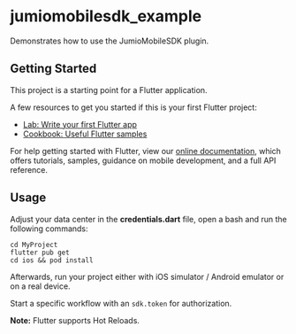 # jumiomobilesdk_example

Demonstrates how to use the JumioMobileSDK plugin.

## Getting Started

This project is a starting point for a Flutter application.

A few resources to get you started if this is your first Flutter project:

- [Lab: Write your first Flutter app](https://flutter.dev/docs/get-started/codelab)
- [Cookbook: Useful Flutter samples](https://flutter.dev/docs/cookbook)

For help getting started with Flutter, view our
[online documentation](https://flutter.dev/docs), which offers tutorials,
samples, guidance on mobile development, and a full API reference.

## Usage
Adjust your data center in the **credentials.dart** file, open a bash and run the following commands:
```
cd MyProject
flutter pub get
cd ios && pod install
```
Afterwards, run your project either with iOS simulator / Android emulator or on a real device.

Start a specific workflow with an `sdk.token` for authorization. 

__Note:__ Flutter supports Hot Reloads.
